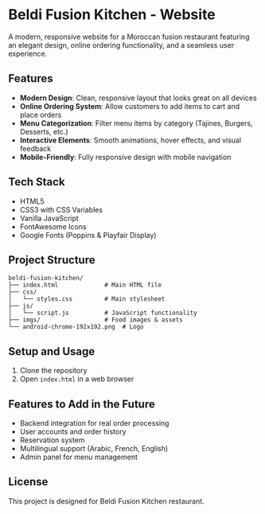 # Beldi Fusion Kitchen - Website

A modern, responsive website for a Moroccan fusion restaurant featuring an elegant design, online ordering functionality, and a seamless user experience.

## Features

- **Modern Design**: Clean, responsive layout that looks great on all devices
- **Online Ordering System**: Allow customers to add items to cart and place orders
- **Menu Categorization**: Filter menu items by category (Tajines, Burgers, Desserts, etc.)
- **Interactive Elements**: Smooth animations, hover effects, and visual feedback
- **Mobile-Friendly**: Fully responsive design with mobile navigation

## Tech Stack

- HTML5
- CSS3 with CSS Variables
- Vanilla JavaScript
- FontAwesome Icons
- Google Fonts (Poppins & Playfair Display)

## Project Structure

```
beldi-fusion-kitchen/
├── index.html             # Main HTML file
├── css/
│   └── styles.css         # Main stylesheet
├── js/
│   └── script.js          # JavaScript functionality
├── imgs/                  # Food images & assets
└── android-chrome-192x192.png  # Logo
```

## Setup and Usage

1. Clone the repository
2. Open `index.html` in a web browser

## Features to Add in the Future

- Backend integration for real order processing
- User accounts and order history
- Reservation system
- Multilingual support (Arabic, French, English)
- Admin panel for menu management

## License

This project is designed for Beldi Fusion Kitchen restaurant. 